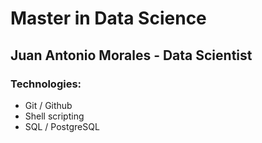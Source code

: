 # Master in Data Science

## Juan Antonio Morales - Data Scientist

### Technologies:
- Git / Github
- Shell scripting
- SQL / PostgreSQL
